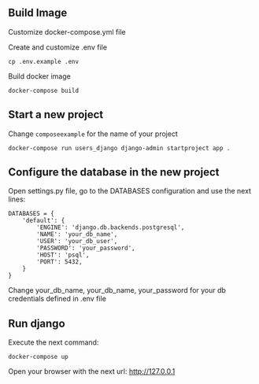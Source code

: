 ## Build Image

Customize docker-compose.yml file

Create and customize .env file
```
cp .env.example .env
```

Build docker image
```
docker-compose build
```

## Start a new project

Change `composeexample` for the name of your project

```
docker-compose run users_django django-admin startproject app .
```

## Configure the database in the new project

Open settings.py file, go to the DATABASES configuration and use the next lines:

```
DATABASES = {
    'default': {
        'ENGINE': 'django.db.backends.postgresql',
        'NAME': 'your_db_name',
        'USER': 'your_db_user',
        'PASSWORD': 'your_password',
        'HOST': 'psql',
        'PORT': 5432,
    }
}
```

Change your_db_name, your_db_name, your_password for your db credentials defined in .env file

## Run django

Execute the next command:

```
docker-compose up
```

Open your browser with the next url: http://127.0.0.1
